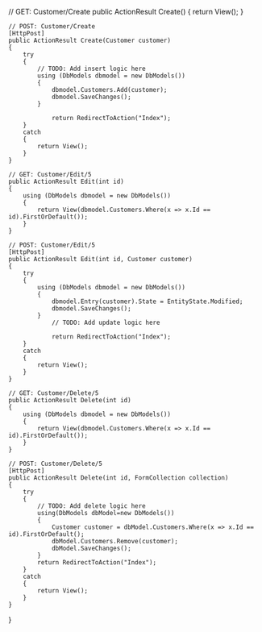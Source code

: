 
 // GET: Customer/Create
    public ActionResult Create()
    {
        return View();
    }

    // POST: Customer/Create
    [HttpPost]
    public ActionResult Create(Customer customer)
    {
        try
        {
            // TODO: Add insert logic here
            using (DbModels dbmodel = new DbModels())
            {
                dbmodel.Customers.Add(customer);
                dbmodel.SaveChanges();
            }

                return RedirectToAction("Index");
        }
        catch
        {
            return View();
        }
    }

    // GET: Customer/Edit/5
    public ActionResult Edit(int id)
    {
        using (DbModels dbmodel = new DbModels())
        {
            return View(dbmodel.Customers.Where(x => x.Id == id).FirstOrDefault());
        }
    }

    // POST: Customer/Edit/5
    [HttpPost]
    public ActionResult Edit(int id, Customer customer)
    {
        try
        {
            using (DbModels dbmodel = new DbModels())
            {
                dbmodel.Entry(customer).State = EntityState.Modified;
                dbmodel.SaveChanges();
            }
                // TODO: Add update logic here

                return RedirectToAction("Index");
        }
        catch
        {
            return View();
        }
    }

    // GET: Customer/Delete/5
    public ActionResult Delete(int id)
    {
        using (DbModels dbmodel = new DbModels())
        {
            return View(dbmodel.Customers.Where(x => x.Id == id).FirstOrDefault());
        }
    }

    // POST: Customer/Delete/5
    [HttpPost]
    public ActionResult Delete(int id, FormCollection collection)
    {
        try
        {
            // TODO: Add delete logic here
            using(DbModels dbModel=new DbModels())
            {
                Customer customer = dbModel.Customers.Where(x => x.Id == id).FirstOrDefault();
                dbModel.Customers.Remove(customer);
                dbModel.SaveChanges();
            }
            return RedirectToAction("Index");
        }
        catch
        {
            return View();
        }
    }
}
